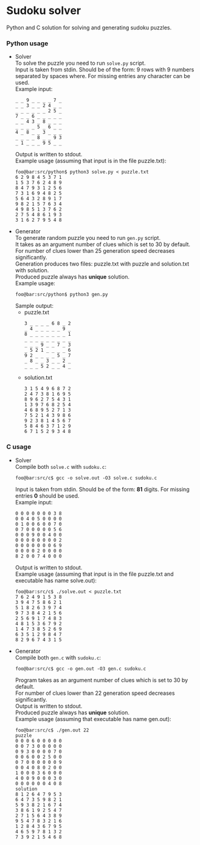 # Sudoku solver

Python and C solution for solving and generating sudoku puzzles. </br>

### Python usage
- Solver </br>
    To solve the puzzle you need to run `solve.py` script. </br>
    Input is taken from stdin. Should be of the form: 9 rows with 9 numbers separated by spaces where. For missing entries any character can be used. </br>
    Example input:
    ```
    _ _ 9 _ _ _ _ 7 _
    _ _ 3 _ _ 2 4 _ _
    _ _ _ _ _ _ 2 5 _
    7 _ _ 6 _ _ _ _ _
    _ _ 4 3 _ 8 _ _ _
    _ _ _ _ 5 _ 6 _ _
    4 _ 8 _ _ 3 _ _ _
    _ _ _ _ 8 _ _ 9 3
    _ 1 _ _ _ 9 5 _ _
    ```
    Output is written to stdout. </br>
    Example usage (assuming that input is in the file puzzle.txt):
    ```console
    foo@bar:src/python$ python3 solve.py < puzzle.txt
    6 2 9 8 4 5 3 7 1
    1 5 3 7 6 2 4 8 9
    8 4 7 9 3 1 2 5 6
    7 3 1 6 9 4 8 2 5
    5 6 4 3 2 8 9 1 7
    9 8 2 1 5 7 6 3 4
    4 9 8 5 1 3 7 6 2
    2 7 5 4 8 6 1 9 3
    3 1 6 2 7 9 5 4 8
    ```
- Generator </br>
    To generate random puzzle you need to run `gen.py` script. </br>
    It takes as an argument number of clues which is set to 30 by default. </br>
    For number of clues lower than 25 generation speed decreases significantly. </br>
    Generation produces two files: puzzle.txt with puzzle and solution.txt with solution. </br>
    Produced puzzle always has **unique** solution. </br>
    Example usage:
    ```console
    foo@bar:src/python$ python3 gen.py
    ```
    Sample output:
    - puzzle.txt
        ```
        3 _ _ _ _ 6 8 _ 2
        _ 4 _ _ _ _ _ 9 _
        8 _ _ _ _ _ _ _ 1
        _ _ _ _ _ _ _ _ _
        _ _ _ 9 _ _ 7 _ 3
        _ 5 2 1 _ _ _ _ 6
        9 2 _ _ _ _ 5 _ 7
        _ 8 _ _ 3 _ _ 2 _
        _ _ _ 5 2 _ _ 4 _
        ```
    - solution.txt
        ```
        3 1 5 4 9 6 8 7 2
        2 4 7 3 8 1 6 9 5
        8 9 6 2 7 5 4 3 1
        1 3 9 7 6 8 2 5 4
        4 6 8 9 5 2 7 1 3
        7 5 2 1 4 3 9 8 6
        9 2 3 8 1 4 5 6 7
        5 8 4 6 3 7 1 2 9
        6 7 1 5 2 9 3 4 8
        ```

### C usage
- Solver </br>
    Compile both `solve.c` with `sudoku.c`:
    ```console
    foo@bar:src/c$ gcc -o solve.out -O3 solve.c sudoku.c
    ```
    Input is taken from stdin. Should be of the form: **81** digits. For missing entries **0** should be used. </br>
    Example input:
    ```
    0 0 0 0 0 0 0 3 8
    0 0 4 0 5 0 0 0 0
    0 1 0 0 6 0 0 7 0
    0 7 0 0 0 0 0 5 6
    0 0 0 9 0 0 4 0 0
    0 0 0 0 0 0 0 0 2
    0 0 0 0 0 0 0 6 9
    0 0 0 0 2 0 0 0 0
    8 2 0 0 7 4 0 0 0
    ```
    Output is written to stdout. </br>
    Example usage (assuming that input is in the file puzzle.txt and executable has name solve.out):
    ```console
    foo@bar:src/c$ ./solve.out < puzzle.txt
    7 6 2 4 9 1 5 3 8 
    3 9 4 7 5 8 6 2 1
    5 1 8 2 6 3 9 7 4
    9 7 3 8 4 2 1 5 6
    2 5 6 9 1 7 4 8 3
    4 8 1 5 3 6 7 9 2
    1 4 7 3 8 5 2 6 9
    6 3 5 1 2 9 8 4 7
    8 2 9 6 7 4 3 1 5
    ```
- Generator </br>
    Compile both `gen.c` with `sudoku.c`:
    ```console
    foo@bar:src/c$ gcc -o gen.out -O3 gen.c sudoku.c
    ```
    Program takes as an argument number of clues which is set to 30 by default. </br>
    For number of clues lower than 22 generation speed decreases significantly. </br>
    Output is written to stdout. </br>
    Produced puzzle always has **unique** solution. </br>
    Example usage (assuming that executable has name gen.out):
    ```console
    foo@bar:src/c$ ./gen.out 22
    puzzle
    0 0 0 6 0 0 0 0 0
    0 0 7 3 0 0 0 0 0
    0 9 3 0 0 0 0 7 0
    0 0 6 0 0 2 5 0 0
    0 7 0 0 0 0 0 0 9
    0 0 4 0 8 0 2 0 0
    1 0 0 0 3 6 0 0 0
    4 0 0 9 0 0 0 3 0
    0 0 0 0 0 0 4 0 8
    solution
    8 1 2 6 4 7 9 5 3
    6 4 7 3 5 9 8 2 1
    5 9 3 8 2 1 6 7 4
    3 8 6 1 9 2 5 4 7
    2 7 1 5 6 4 3 8 9
    9 5 4 7 8 3 2 1 6
    1 2 8 4 3 6 7 9 5
    4 6 5 9 7 8 1 3 2
    7 3 9 2 1 5 4 6 8
    ```